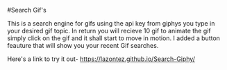 #Search Gif's

This is a search engine for gifs using the api key from giphys 
you type in your desired gif topic. In return you will recieve 10 gif
to animate the gif simply click on the gif and it shall start to move in motion.
I added a button feauture that will show you your recent Gif searches.

Here's a link to try it out- https://lazontez.github.io/Search-Giphy/